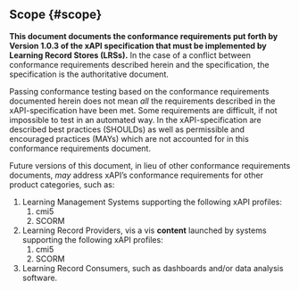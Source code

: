 ## Scope {#scope}

**This document documents the conformance requirements put forth by Version 1.0.3 of the xAPI specification that must be implemented by Learning Record Stores (LRSs).** In the case of a conflict between conformance requirements described herein and the specification, the specification is the authoritative document.

Passing conformance testing based on the conformance requirements documented herein does not mean _all_ the requirements described in the xAPI-specification have been met. Some requirements are difficult, if not impossible to test in an automated way. In the xAPI-specification are described best practices (SHOULDs) as well as permissible and encouraged practices (MAYs) which are not accounted for in this conformance requirements document.

Future versions of this document, in lieu of other conformance requirements documents, _may_ address xAPI’s conformance requirements for other product categories, such as:

1.  Learning Management Systems supporting the following xAPI profiles:
    1.  cmi5
    2.  SCORM
2.  Learning Record Providers, vis a vis **content** launched by systems supporting the following xAPI profiles:
    1.  cmi5
    2.  SCORM
3.  Learning Record Consumers, such as dashboards and/or data analysis software.